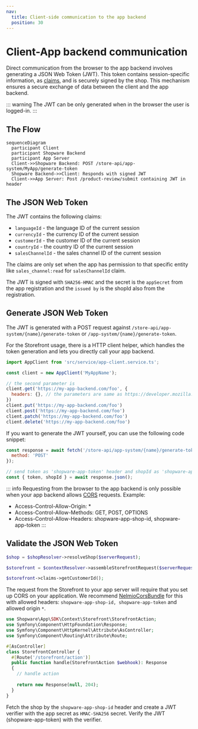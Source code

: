 ```yaml
---
nav:
  title: Client-side communication to the app backend
  position: 30
---
```


# Client-App backend communication

Direct communication from the browser to the app backend involves generating a JSON Web Token (JWT).
This token contains session-specific information, as [claims](#the-json-web-token), and is securely signed by the shop.
This mechanism ensures a secure exchange of data between the client and the app backend.

::: warning
The JWT can be only generated when in the browser the user is logged-in.
:::

## The Flow

```mermaid
sequenceDiagram
  participant Client
  participant Shopware Backend
  participant App Server
  Client->>Shopware Backend: POST /store-api/app-system/MyApp/generate-token
  Shopware Backend->>Client: Responds with signed JWT
  Client->>App Server: Post /product-review/submit containing JWT in header
```

## The JSON Web Token

The JWT contains the following claims:

- `languageId` - the language ID of the current session
- `currencyId` - the currency ID of the current session
- `customerId` - the customer ID of the current session
- `countryId` - the country ID of the current session
- `salesChannelId` - the sales channel ID of the current session

The claims are only set when the app has permission to that specific entity like `sales_channel:read` for `salesChannelId` claim.

The JWT is signed with `SHA256-HMAC` and the secret is the `appSecret` from the app registration and the `issued by` is the shopId also from the registration.

## Generate JSON Web Token

The JWT is generated with a POST request against `/store-api/app-system/{name}/generate-token` or `/app-system/{name}/generate-token`.

<Tabs>

<Tab title="Storefront">

For the Storefront usage, there is a HTTP client helper, which handles the token generation and lets you directly call your app backend.

```javascript
import AppClient from 'src/service/app-client.service.ts';

const client = new AppClient('MyAppName');

// the second parameter is 
client.get('https://my-app-backend.com/foo', {
  headers: {}, // the parameters are same as https://developer.mozilla.org/en-US/docs/Web/API/Fetch_API/Using_Fetch
})
client.put('https://my-app-backend.com/foo')
client.post('https://my-app-backend.com/foo')
client.patch('https://my-app-backend.com/foo')
client.delete('https://my-app-backend.com/foo')
```

</Tab>

<Tab title="Custom">

If you want to generate the JWT yourself, you can use the following code snippet:

```javascript
const response = await fetch('/store-api/app-system/{name}/generate-token', {
  method: 'POST'
});

// send token as 'shopware-app-token' header and shopId as 'shopware-app-shop-id' header to your app server.
const { token, shopId } = await response.json();
```

</Tab>

</Tabs>

::: info
Requesting from the browser to the app backend is only possible when your app backend allows [CORS](https://developer.mozilla.org/en-US/docs/Web/HTTP/CORS) requests. Example:

- Access-Control-Allow-Origin: *
- Access-Control-Allow-Methods: GET, POST, OPTIONS
- Access-Control-Allow-Headers: shopware-app-shop-id, shopware-app-token
:::

## Validate the JSON Web Token

<Tabs>

<Tab title="App PHP SDK">

```php
$shop = $shopResolver->resolveShop($serverRequest);

$storefront = $contextResolver->assembleStorefrontRequest($serverRequest, $shop);

$storefront->claims->getCustomerId();
```

</Tab>

<Tab title="Symfony Bundle">

The request from the Storefront to your app server will require that you set up CORS on your application.
We recommend [NelmioCorsBundle](https://symfony.com/bundles/NelmioCorsBundle/current/index.html) for this with allowed headers:
`shopware-app-shop-id, shopware-app-token` and allowed origin `*`.

```php
use Shopware\App\SDK\Context\Storefront\StorefrontAction;
use Symfony\Component\HttpFoundation\Response;
use Symfony\Component\HttpKernel\Attribute\AsController;
use Symfony\Component\Routing\Attribute\Route;

#[AsController]
class StorefrontController {
  #[Route('/storefront/action')]
  public function handle(StorefrontAction $webhook): Response
  {
    // handle action
    
    return new Response(null, 204);
  }
}
```

</Tab>

<Tab title="Custom">

Fetch the shop by the `shopware-app-shop-id` header and create a JWT verifier with the app secret as `HMAC-SHA256` secret.
Verify the JWT (shopware-app-token) with the verifier.

</Tab>

</Tabs>

